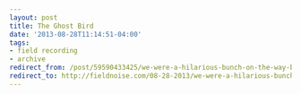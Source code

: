 ```yaml
---
layout: post 
title: The Ghost Bird
date: '2013-08-28T11:14:51-04:00' 
tags: 
- field recording 
- archive 
redirect_from: /post/59590433425/we-were-a-hilarious-bunch-on-the-way-back-not/
redirect_to: http://fieldnoise.com/08-28-2013/we-were-a-hilarious-bunch-on-the-way-back-not
--- 
```


